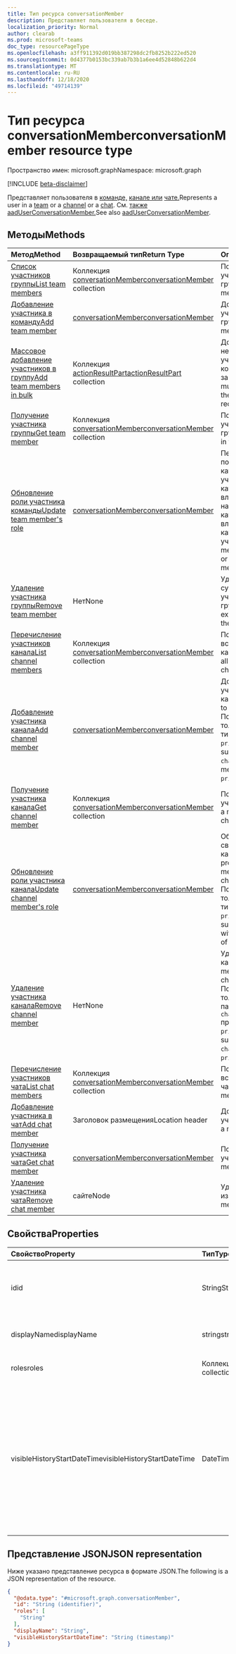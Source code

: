 ```yaml
---
title: Тип ресурса conversationMember
description: Представляет пользователя в беседе.
localization_priority: Normal
author: clearab
ms.prod: microsoft-teams
doc_type: resourcePageType
ms.openlocfilehash: a3ff911392d019bb387298dc2fb8252b222ed520
ms.sourcegitcommit: 0d4377b0153bc339ab7b3b1a6ee4d52848b622d4
ms.translationtype: MT
ms.contentlocale: ru-RU
ms.lasthandoff: 12/18/2020
ms.locfileid: "49714139"
---
```

# <a name="conversationmember-resource-type"></a><span data-ttu-id="97ec0-103">Тип ресурса conversationMember</span><span class="sxs-lookup"><span data-stu-id="97ec0-103">conversationMember resource type</span></span>

<span data-ttu-id="97ec0-104">Пространство имен: microsoft.graph</span><span class="sxs-lookup"><span data-stu-id="97ec0-104">Namespace: microsoft.graph</span></span>

[!INCLUDE [beta-disclaimer](../../includes/beta-disclaimer.md)]

<span data-ttu-id="97ec0-105">Представляет пользователя в [команде,](team.md) [канале или](channel.md) [чате.](chat.md)</span><span class="sxs-lookup"><span data-stu-id="97ec0-105">Represents a user in a [team](team.md) or a [channel](channel.md) or a [chat](chat.md).</span></span>
<span data-ttu-id="97ec0-106">См. [также aadUserConversationMember.](aaduserconversationmember.md)</span><span class="sxs-lookup"><span data-stu-id="97ec0-106">See also [aadUserConversationMember](aaduserconversationmember.md).</span></span>

## <a name="methods"></a><span data-ttu-id="97ec0-107">Методы</span><span class="sxs-lookup"><span data-stu-id="97ec0-107">Methods</span></span>

| <span data-ttu-id="97ec0-108">Метод</span><span class="sxs-lookup"><span data-stu-id="97ec0-108">Method</span></span>       | <span data-ttu-id="97ec0-109">Возвращаемый тип</span><span class="sxs-lookup"><span data-stu-id="97ec0-109">Return Type</span></span>  |<span data-ttu-id="97ec0-110">Описание</span><span class="sxs-lookup"><span data-stu-id="97ec0-110">Description</span></span>|
|:---------------|:--------|:----------|
|[<span data-ttu-id="97ec0-111">Список участников группы</span><span class="sxs-lookup"><span data-stu-id="97ec0-111">List team members</span></span>](../api/team-list-members.md)|<span data-ttu-id="97ec0-112">Коллекция [conversationMember](../resources/conversationmember.md)</span><span class="sxs-lookup"><span data-stu-id="97ec0-112">[conversationMember](../resources/conversationmember.md) collection</span></span>|<span data-ttu-id="97ec0-113">Получение списка участников группы.</span><span class="sxs-lookup"><span data-stu-id="97ec0-113">Get the list of members in the team.</span></span>|
|[<span data-ttu-id="97ec0-114">Добавление участника в команду</span><span class="sxs-lookup"><span data-stu-id="97ec0-114">Add team member</span></span>](../api/team-post-members.md)|[<span data-ttu-id="97ec0-115">conversationMember</span><span class="sxs-lookup"><span data-stu-id="97ec0-115">conversationMember</span></span>](../resources/conversationmember.md)|<span data-ttu-id="97ec0-116">Добавление нового участника в группу.</span><span class="sxs-lookup"><span data-stu-id="97ec0-116">Add a new member to the team.</span></span>|
|[<span data-ttu-id="97ec0-117">Массовое добавление участников в группу</span><span class="sxs-lookup"><span data-stu-id="97ec0-117">Add team members in bulk</span></span>](../api/conversationmembers-add.md)|<span data-ttu-id="97ec0-118">Коллекция [actionResultPart](../resources/actionresultpart.md)</span><span class="sxs-lookup"><span data-stu-id="97ec0-118">[actionResultPart](../resources/actionresultpart.md) collection</span></span>|<span data-ttu-id="97ec0-119">Добавление нескольких участников в команду одним запросом.</span><span class="sxs-lookup"><span data-stu-id="97ec0-119">Add multiple members to the team in a single request.</span></span>|
|[<span data-ttu-id="97ec0-120">Получение участника группы</span><span class="sxs-lookup"><span data-stu-id="97ec0-120">Get team member</span></span>](../api/team-get-members.md) | <span data-ttu-id="97ec0-121">Коллекция [conversationMember](conversationmember.md)</span><span class="sxs-lookup"><span data-stu-id="97ec0-121">[conversationMember](conversationmember.md) collection</span></span> | <span data-ttu-id="97ec0-122">Получение участника группы.</span><span class="sxs-lookup"><span data-stu-id="97ec0-122">Get a member in the team.</span></span>|
|[<span data-ttu-id="97ec0-123">Обновление роли участника команды</span><span class="sxs-lookup"><span data-stu-id="97ec0-123">Update team member's role</span></span>](../api/team-update-members.md)|[<span data-ttu-id="97ec0-124">conversationMember</span><span class="sxs-lookup"><span data-stu-id="97ec0-124">conversationMember</span></span>](../resources/conversationmember.md)|<span data-ttu-id="97ec0-125">Перевод пользователя из категории участников в категорию владельцев или наоборот, из категории владельцев в категорию обычных участников.</span><span class="sxs-lookup"><span data-stu-id="97ec0-125">Change a member to an owner or back to a regular member.</span></span>|
|[<span data-ttu-id="97ec0-126">Удаление участника группы</span><span class="sxs-lookup"><span data-stu-id="97ec0-126">Remove team member</span></span>](../api/team-delete-members.md)|<span data-ttu-id="97ec0-127">Нет</span><span class="sxs-lookup"><span data-stu-id="97ec0-127">None</span></span>|<span data-ttu-id="97ec0-128">Удаление существующего участника из группы.</span><span class="sxs-lookup"><span data-stu-id="97ec0-128">Remove an existing member from the team.</span></span>|
|[<span data-ttu-id="97ec0-129">Перечисление участников канала</span><span class="sxs-lookup"><span data-stu-id="97ec0-129">List channel members</span></span>](../api/channel-list-members.md) | <span data-ttu-id="97ec0-130">Коллекция [conversationMember](conversationmember.md)</span><span class="sxs-lookup"><span data-stu-id="97ec0-130">[conversationMember](conversationmember.md) collection</span></span> | <span data-ttu-id="97ec0-131">Получение списка всех участников канала.</span><span class="sxs-lookup"><span data-stu-id="97ec0-131">Get the list of all members in a channel.</span></span>|
|[<span data-ttu-id="97ec0-132">Добавление участника канала</span><span class="sxs-lookup"><span data-stu-id="97ec0-132">Add channel member</span></span>](../api/channel-post-members.md) | [<span data-ttu-id="97ec0-133">conversationMember</span><span class="sxs-lookup"><span data-stu-id="97ec0-133">conversationMember</span></span>](conversationmember.md) | <span data-ttu-id="97ec0-134">Добавление участника в канал.</span><span class="sxs-lookup"><span data-stu-id="97ec0-134">Add a member to a channel.</span></span> <span data-ttu-id="97ec0-135">Поддерживается только для `channel` с типом членства `private`.</span><span class="sxs-lookup"><span data-stu-id="97ec0-135">Only supported for `channel`with membershipType of `private`.</span></span>|
|[<span data-ttu-id="97ec0-136">Получение участника канала</span><span class="sxs-lookup"><span data-stu-id="97ec0-136">Get channel member</span></span>](../api/channel-get-members.md) | <span data-ttu-id="97ec0-137">Коллекция [conversationMember](conversationmember.md)</span><span class="sxs-lookup"><span data-stu-id="97ec0-137">[conversationMember](conversationmember.md) collection</span></span> | <span data-ttu-id="97ec0-138">Получение участника канала.</span><span class="sxs-lookup"><span data-stu-id="97ec0-138">Get a member in a channel.</span></span>|
|[<span data-ttu-id="97ec0-139">Обновление роли участника канала</span><span class="sxs-lookup"><span data-stu-id="97ec0-139">Update channel member's role</span></span>](../api/channel-update-members.md) | [<span data-ttu-id="97ec0-140">conversationMember</span><span class="sxs-lookup"><span data-stu-id="97ec0-140">conversationMember</span></span>](conversationmember.md) | <span data-ttu-id="97ec0-141">Обновление свойства участника канала.</span><span class="sxs-lookup"><span data-stu-id="97ec0-141">Update the properties of a member of the channel.</span></span> <span data-ttu-id="97ec0-142">Поддерживается только для канала с типом членства `private`.</span><span class="sxs-lookup"><span data-stu-id="97ec0-142">Only supported for channel with membershipType of `private`.</span></span>|
|[<span data-ttu-id="97ec0-143">Удаление участника канала</span><span class="sxs-lookup"><span data-stu-id="97ec0-143">Remove channel member</span></span>](../api/channel-delete-members.md) | <span data-ttu-id="97ec0-144">Нет</span><span class="sxs-lookup"><span data-stu-id="97ec0-144">None</span></span> | <span data-ttu-id="97ec0-145">Удаление участника канала.</span><span class="sxs-lookup"><span data-stu-id="97ec0-145">Delete a member from a channel.</span></span> <span data-ttu-id="97ec0-146">Поддерживается, только если параметру `channelType` присвоено значение `private`.</span><span class="sxs-lookup"><span data-stu-id="97ec0-146">Only supported for `channelType` of `private`.</span></span>|
|[<span data-ttu-id="97ec0-147">Перечисление участников чата</span><span class="sxs-lookup"><span data-stu-id="97ec0-147">List chat members</span></span>](../api/chat-list-members.md) | <span data-ttu-id="97ec0-148">Коллекция [conversationMember](conversationmember.md)</span><span class="sxs-lookup"><span data-stu-id="97ec0-148">[conversationMember](conversationmember.md) collection</span></span> | <span data-ttu-id="97ec0-149">Получение списка всех участников чата.</span><span class="sxs-lookup"><span data-stu-id="97ec0-149">Get the list of all members in a chat.</span></span>|
|[<span data-ttu-id="97ec0-150">Добавление участника в чат</span><span class="sxs-lookup"><span data-stu-id="97ec0-150">Add chat member</span></span>](../api/chat-post-members.md) | <span data-ttu-id="97ec0-151">Заголовок размещения</span><span class="sxs-lookup"><span data-stu-id="97ec0-151">Location header</span></span> | <span data-ttu-id="97ec0-152">Добавление участника в чат.</span><span class="sxs-lookup"><span data-stu-id="97ec0-152">Add a member to a chat.</span></span>| 
|[<span data-ttu-id="97ec0-153">Получение участника чата</span><span class="sxs-lookup"><span data-stu-id="97ec0-153">Get chat member</span></span>](../api/chat-get-members.md) | [<span data-ttu-id="97ec0-154">conversationMember</span><span class="sxs-lookup"><span data-stu-id="97ec0-154">conversationMember</span></span>](conversationmember.md) | <span data-ttu-id="97ec0-155">Получение участника чата.</span><span class="sxs-lookup"><span data-stu-id="97ec0-155">Get a member in a chat.</span></span>|
|[<span data-ttu-id="97ec0-156">Удаление участника чата</span><span class="sxs-lookup"><span data-stu-id="97ec0-156">Remove chat member</span></span>](../api/chat-delete-members.md) | <span data-ttu-id="97ec0-157">сайте</span><span class="sxs-lookup"><span data-stu-id="97ec0-157">Node</span></span> | <span data-ttu-id="97ec0-158">Удаление участника из чата.</span><span class="sxs-lookup"><span data-stu-id="97ec0-158">Remove a member from a chat.</span></span>| 

## <a name="properties"></a><span data-ttu-id="97ec0-159">Свойства</span><span class="sxs-lookup"><span data-stu-id="97ec0-159">Properties</span></span>

| <span data-ttu-id="97ec0-160">Свойство</span><span class="sxs-lookup"><span data-stu-id="97ec0-160">Property</span></span>   | <span data-ttu-id="97ec0-161">Тип</span><span class="sxs-lookup"><span data-stu-id="97ec0-161">Type</span></span> |<span data-ttu-id="97ec0-162">Описание</span><span class="sxs-lookup"><span data-stu-id="97ec0-162">Description</span></span>|
|:---------------|:--------|:----------|
|<span data-ttu-id="97ec0-163">id</span><span class="sxs-lookup"><span data-stu-id="97ec0-163">id</span></span>|<span data-ttu-id="97ec0-164">String</span><span class="sxs-lookup"><span data-stu-id="97ec0-164">String</span></span>| <span data-ttu-id="97ec0-165">Только для чтения.</span><span class="sxs-lookup"><span data-stu-id="97ec0-165">Read-only.</span></span> <span data-ttu-id="97ec0-166">Уникальный идентификатор пользователя.</span><span class="sxs-lookup"><span data-stu-id="97ec0-166">Unique ID of the user.</span></span>|
|<span data-ttu-id="97ec0-167">displayName</span><span class="sxs-lookup"><span data-stu-id="97ec0-167">displayName</span></span>| <span data-ttu-id="97ec0-168">string</span><span class="sxs-lookup"><span data-stu-id="97ec0-168">string</span></span> | <span data-ttu-id="97ec0-169">Отображаемое имя пользователя.</span><span class="sxs-lookup"><span data-stu-id="97ec0-169">The display name of the user.</span></span> |
|<span data-ttu-id="97ec0-170">roles</span><span class="sxs-lookup"><span data-stu-id="97ec0-170">roles</span></span>| <span data-ttu-id="97ec0-171">Коллекция строк</span><span class="sxs-lookup"><span data-stu-id="97ec0-171">string collection</span></span> | <span data-ttu-id="97ec0-172">Роли этого пользователя.</span><span class="sxs-lookup"><span data-stu-id="97ec0-172">The roles for that user.</span></span> |
|<span data-ttu-id="97ec0-173">visibleHistoryStartDateTime</span><span class="sxs-lookup"><span data-stu-id="97ec0-173">visibleHistoryStartDateTime</span></span>| <span data-ttu-id="97ec0-174">DateTimeOffset</span><span class="sxs-lookup"><span data-stu-id="97ec0-174">DateTimeOffset</span></span> | <span data-ttu-id="97ec0-175">Метка времени, обозначающая, насколько глубоко участник беседы может видеть историю беседы.</span><span class="sxs-lookup"><span data-stu-id="97ec0-175">The timestamp denoting how far back a conversation's history is shared with the conversation member.</span></span> <span data-ttu-id="97ec0-176">Это свойство можно задать только для участников чата.</span><span class="sxs-lookup"><span data-stu-id="97ec0-176">This property is settable only for members of a chat.</span></span> |

## <a name="json-representation"></a><span data-ttu-id="97ec0-177">Представление JSON</span><span class="sxs-lookup"><span data-stu-id="97ec0-177">JSON representation</span></span>

<span data-ttu-id="97ec0-178">Ниже указано представление ресурса в формате JSON.</span><span class="sxs-lookup"><span data-stu-id="97ec0-178">The following is a JSON representation of the resource.</span></span>

<!-- {
  "blockType": "resource",
  "keyProperty": "id",
  "@odata.type": "microsoft.graph.conversationMember",
  "baseType": "microsoft.graph.entity",
  "openType": false
}
-->
``` json
{
  "@odata.type": "#microsoft.graph.conversationMember",
  "id": "String (identifier)",
  "roles": [
    "String"
  ],
  "displayName": "String",
  "visibleHistoryStartDateTime": "String (timestamp)"
}
```

<!-- uuid: 16cd6b66-4b1a-43a1-adaf-3a886856ed98
2019-02-04 14:57:30 UTC -->
<!-- {
  "type": "#page.annotation",
  "description": "conversationMember resource",
  "keywords": "",
  "section": "documentation",
  "tocPath": ""
}-->


